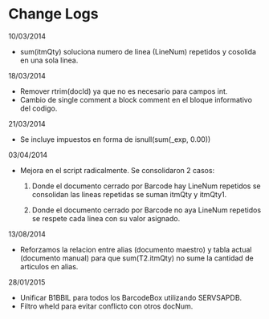 # Change Logs

10/03/2014
* sum(itmQty) soluciona numero de linea (LineNum) repetidos y cosolida en una sola linea.

18/03/2014
* Remover rtrim(docId) ya que no es necesario para campos int.
* Cambio de single comment a block comment en el bloque informativo del codigo.

21/03/2014
* Se incluye impuestos en forma de isnull(sum(_exp, 0.00))

03/04/2014
* Mejora en el script radicalmente. Se consolidaron 2 casos:

    1. Donde el documento cerrado por Barcode hay LineNum repetidos se consolidan las lineas repetidas se suman itmQty y itmQty1.

    2. Donde el documento cerrado por Barcode no aya LineNum repetidos se respete cada linea con su valor asignado.

13/08/2014
* Reforzamos la relacion entre alias (documento maestro) y tabla actual (documento manual) para que sum(T2.itmQty) no sume la cantidad de articulos en alias.

28/01/2015
* Unificar B1BBIL para todos los BarcodeBox utilizando SERVSAPDB.
* Filtro wheId para evitar conflicto con otros docNum.